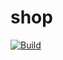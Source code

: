 # shop
[![Build](https://github.com/rednikeeg/shop/actions/workflows/maven.yml/badge.svg?branch=master)](https://github.com/rednikeeg/shop/actions/workflows/maven.yml)
